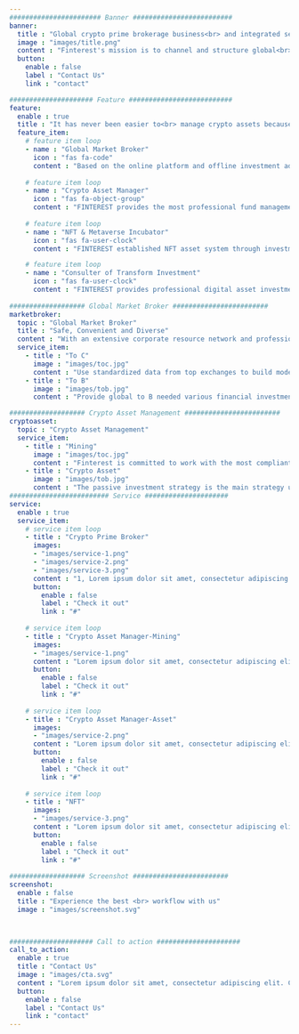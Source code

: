 ```yaml
---
####################### Banner #########################
banner:
  title : "Global crypto prime brokerage business<br> and integrated service provider"
  image : "images/title.png"
  content : "Finterest's mission is to channel and structure global<br> resources in regard to blockchain business and digital<br> assets for our clients and help them better the capital<br> allocation strategies and transform their businesses for<br> the upcoming crypto economy."
  button:
    enable : false
    label : "Contact Us"
    link : "contact"

##################### Feature ##########################
feature:
  enable : true
  title : "It has never been easier to<br> manage crypto assets because<br> of us——"
  feature_item:
    # feature item loop
    - name : "Global Market Broker"
      icon : "fas fa-code"
      content : "Based on the online platform and offline investment advisory business development, FINTEREST develops professional brokerage business for 2B and 2C clients, including securities lending, leveraged transaction execution, custody compliance and professional consulting services."
      
    # feature item loop
    - name : "Crypto Asset Manager"
      icon : "fas fa-object-group"
      content : "FINTEREST provides the most professional fund management services in the encrypted digital asset market, including multiple types of encrypted digital asset investment funds, such as possitive management fund and mining in crypto."
      
    # feature item loop
    - name : "NFT & Metaverse Incubator"
      icon : "fas fa-user-clock"
      content : "FINTEREST established NFT asset system through investment incubation and mergers and acquisitions. Key incubation and acquisition of NFT industries and assets include: digital art, Metaverse, emerging game industry, blockchain finance, IP intellectual property transactions, etc."

    # feature item loop
    - name : "Consulter of Transform Investment"
      icon : "fas fa-user-clock"
      content : "FINTEREST provides professional digital asset investment advisory services for large and medium-sized enterprises around the world, and based on this, it is promoted in the world's important financial cities to obtain comprehensive cooperation with PB business and 2C customers."
      
################### Global Market Broker ########################
marketbroker:
  topic : "Global Market Broker"
  title : "Safe, Convenient and Diverse"
  content : "With an extensive corporate resource network and professional digital financial business foundation, FINTEREST provides professional targeted and non-targeted digital encryption business investment advisory services to enterprises and high-net-worth clients, and develops a complete brokerage business on this basis."
  service_item:
    - title : "To C"
      image : "images/toc.jpg"
      content : "Use standardized data from top exchanges to build model indicators, provide a variety of trading strategies, and provide professional bot tools."
    - title : "To B"
      image : "images/tob.jpg"
      content : "Provide global to B needed various financial investment services under the new digital financial system, including various services such as buying and selling transactions, custody compliance, leveraged lending..."

################### Crypto Asset Management ########################
cryptoasset:
  topic : "Crypto Asset Management"
  service_item:
    - title : "Mining"
      image : "images/toc.jpg"
      content : "Finterest is committed to work with the most compliant mines globally, and mainly focuses on mine operation and acquisition business, mining machine acquisition and custody business, digital mining investment management business."
    - title : "Crypto Asset"
      image : "images/tob.jpg"
      content : "The passive investment strategy is the main strategy used by Finterest, other management such as active digital asset management and digital asset quantitative hedge fund can also be customized for customers.<br>FINTEREST Digital Asset Fund of Funds is the first fund established in 2021, investing in passively managed funds of funds managed by the top digital asset fund GP."
######################### Service #####################
service:
  enable : true
  service_item:
    # service item loop
    - title : "Crypto Prime Broker"
      images:
      - "images/service-1.png"
      - "images/service-2.png"
      - "images/service-3.png"
      content : "1, Lorem ipsum dolor sit amet, consectetur adipiscing elit. Consequat tristique eget amet, tempus eu at consecttur. Leo facilisi nunc viverra tellus. Ac laoreet sit vel consquat. consectetur adipiscing elit. Consequat tristique eget amet, tempus eu at consecttur. Leo facilisi nunc viverra tellus. Ac laoreet sit vel consquat.<br>2,Leo facilisi nunc viverra tellus. Ac laoreet sit vel consquat."
      button:
        enable : false
        label : "Check it out"
        link : "#"
        
    # service item loop
    - title : "Crypto Asset Manager-Mining"
      images:
      - "images/service-1.png"
      content : "Lorem ipsum dolor sit amet, consectetur adipiscing elit. Consequat tristique eget amet, tempus eu at consecttur. Leo facilisi nunc viverra tellus. Ac laoreet sit vel consquat. consectetur adipiscing elit. Consequat tristique eget amet, tempus eu at consecttur. Leo facilisi nunc viverra tellus. Ac laoreet sit vel consquat."
      button:
        enable : false
        label : "Check it out"
        link : "#"
        
    # service item loop
    - title : "Crypto Asset Manager-Asset"
      images:
      - "images/service-2.png"
      content : "Lorem ipsum dolor sit amet, consectetur adipiscing elit. Consequat tristique eget amet, tempus eu at consecttur. Leo facilisi nunc viverra tellus. Ac laoreet sit vel consquat. consectetur adipiscing elit. Consequat tristique eget amet, tempus eu at consecttur. Leo facilisi nunc viverra tellus. Ac laoreet sit vel consquat."
      button:
        enable : false
        label : "Check it out"
        link : "#"
        
    # service item loop
    - title : "NFT"
      images:
      - "images/service-3.png"
      content : "Lorem ipsum dolor sit amet, consectetur adipiscing elit. Consequat tristique eget amet, tempus eu at consecttur. Leo facilisi nunc viverra tellus. Ac laoreet sit vel consquat. consectetur adipiscing elit. Consequat tristique eget amet, tempus eu at consecttur. Leo facilisi nunc viverra tellus. Ac laoreet sit vel consquat."
      button:
        enable : false
        label : "Check it out"
        link : "#"
        
################### Screenshot ########################
screenshot:
  enable : false
  title : "Experience the best <br> workflow with us"
  image : "images/screenshot.svg"

  

##################### Call to action #####################
call_to_action:
  enable : true
  title : "Contact Us"
  image : "images/cta.svg"
  content : "Lorem ipsum dolor sit amet, consectetur adipiscing elit. Consequat tristique eget amet, tempus eu at consecttur.<br>Phone: +88 125 256 452 <br>Mail: info@bigspring.com <br>Address: 360 Main rd, Rio, Brazil"
  button:
    enable : false
    label : "Contact Us"
    link : "contact"
---
```

